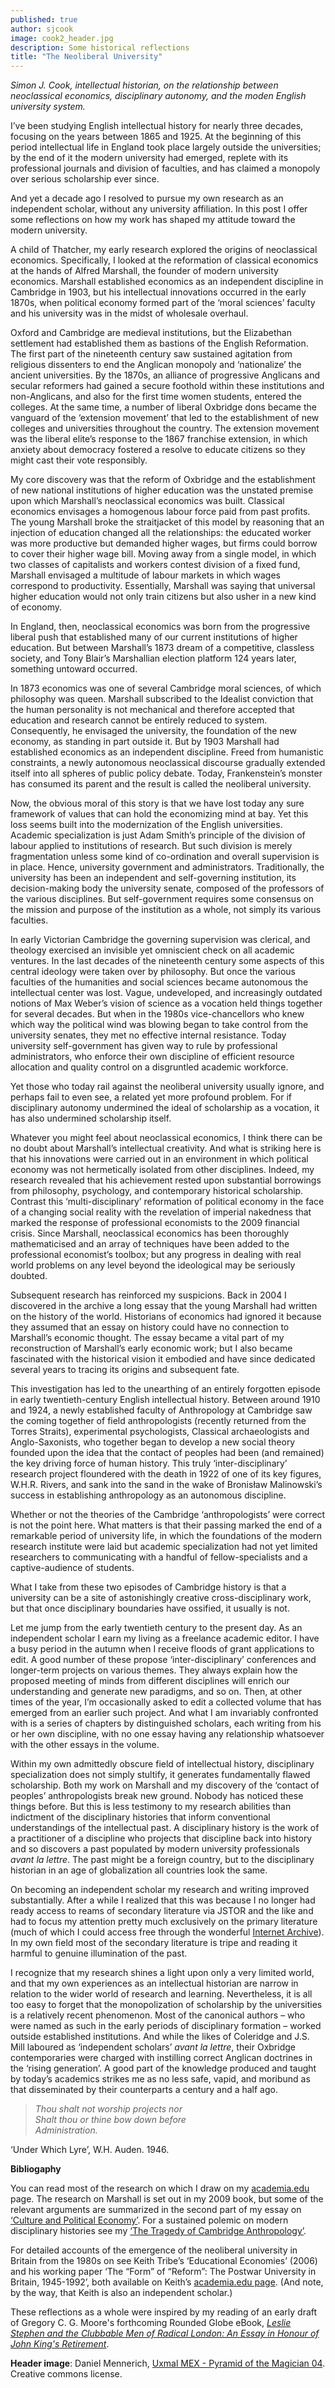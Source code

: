 ```yaml
---
published: true
author: sjcook
image: cook2_header.jpg
description: Some historical reflections
title: "The Neoliberal University"
---
```

*Simon J. Cook, intellectual historian, on the relationship between neoclassical economics, disciplinary autonomy, and the moden English university system.*

I’ve been studying English intellectual history for nearly three decades, focusing on the years between 1865 and 1925. At the beginning of this period intellectual life in England took place largely outside the universities; by the end of it the modern university had emerged, replete with its professional journals and division of faculties, and has claimed a monopoly over serious scholarship ever since.

And yet a decade ago I resolved to pursue my own research as an independent scholar, without any university affiliation. In this post I offer some reflections on how my work has shaped my attitude toward the modern university.

A child of Thatcher, my early research explored the origins of neoclassical economics. Specifically, I looked at the reformation of classical economics at the hands of Alfred Marshall, the founder of modern university economics. Marshall established economics as an independent discipline in Cambridge in 1903, but his intellectual innovations occurred in the early 1870s, when political economy formed part of the ‘moral sciences’ faculty and his university was in the midst of wholesale overhaul.

Oxford and Cambridge are medieval institutions, but the Elizabethan settlement had established them as bastions of the English Reformation. The first part of the nineteenth century saw sustained agitation from religious dissenters to end the Anglican monopoly and ‘nationalize’ the ancient universities. By the 1870s, an alliance of progressive Anglicans and secular reformers had gained a secure foothold within these institutions and non-Anglicans, and also for the first time women students, entered the colleges. At the same time, a number of liberal Oxbridge dons became the vanguard of the ‘extension movement’ that led to the establishment of new colleges and universities throughout the country. The extension movement was the liberal elite’s response to the 1867 franchise extension, in which anxiety about democracy fostered a resolve to educate citizens so they might cast their vote responsibly.

My core discovery was that the reform of Oxbridge and the establishment of new national institutions of higher education was the unstated premise upon which Marshall’s neoclassical economics was built. Classical economics envisages a homogenous labour force paid from past profits. The young Marshall broke the straitjacket of this model by reasoning that an injection of education changed all the relationships: the educated worker was more productive but demanded higher wages, but firms could borrow to cover their higher wage bill. Moving away from a single model, in which two classes of capitalists and workers contest division of a fixed fund, Marshall envisaged a multitude of labour markets in which wages correspond to productivity. Essentially, Marshall was saying that universal higher education would not only train citizens but also usher in a new kind of economy.

In England, then, neoclassical economics was born from the progressive liberal push that established many of our current institutions of higher education. But between Marshall’s 1873 dream of a competitive, classless society, and Tony Blair’s Marshallian election platform 124 years later, something untoward occurred.

In 1873 economics was one of several Cambridge moral sciences, of which philosophy was queen. Marshall subscribed to the Idealist conviction that the human personality is not mechanical and therefore accepted that education and research cannot be entirely reduced to system. Consequently, he envisaged the university, the foundation of the new economy, as standing in part outside it. But by 1903 Marshall had established economics as an independent discipline. Freed from humanistic constraints, a newly autonomous neoclassical discourse gradually extended itself into all spheres of public policy debate. Today, Frankenstein’s monster has consumed its parent and the result is called the neoliberal university.

Now, the obvious moral of this story is that we have lost today any sure framework of values that can hold the economizing mind at bay. Yet this loss seems built into the modernization of the English universities. Academic specialization is just Adam Smith’s principle of the division of labour applied to institutions of research. But such division is merely fragmentation unless some kind of co-ordination and overall supervision is in place. Hence, university government and administrators. Traditionally, the university has been an independent and self-governing institution, its decision-making body the university senate, composed of the professors of the various disciplines. But self-government requires some consensus on the mission and purpose of the institution as a whole, not simply its various faculties.

In early Victorian Cambridge the governing supervision was clerical, and theology exercised an invisible yet omniscient check on all academic ventures. In the last decades of the nineteenth century some aspects of this central ideology were taken over by philosophy. But once the various faculties of the humanities and social sciences became autonomous the intellectual center was lost. Vague, undeveloped, and increasingly outdated notions of Max Weber’s vision of science as a vocation held things together for several decades. But when in the 1980s vice-chancellors who knew which way the political wind was blowing began to take control from the university senates, they met no effective internal resistance. Today university self-government has given way to rule by professional administrators, who enforce their own discipline of efficient resource allocation and quality control on a disgruntled academic workforce.

Yet those who today rail against the neoliberal university usually ignore, and perhaps fail to even see, a related yet more profound problem. For if disciplinary autonomy undermined the ideal of scholarship as a vocation, it has also undermined scholarship itself.

Whatever you might feel about neoclassical economics, I think there can be no doubt about Marshall’s intellectual creativity. And what is striking here is that his innovations were carried out in an environment in which political economy was not hermetically isolated from other disciplines. Indeed, my research revealed that his achievement rested upon substantial borrowings from philosophy, psychology, and contemporary historical scholarship. Contrast this ‘multi-disciplinary’ reformation of political economy in the face of a changing social reality with the revelation of imperial nakedness that marked the response of professional economists to the 2009 financial crisis. Since Marshall, neoclassical economics has been thoroughly mathematicised and an array of techniques have been added to the professional economist’s toolbox; but any progress in dealing with real world problems on any level beyond the ideological may be seriously doubted.

Subsequent research has reinforced my suspicions. Back in 2004 I discovered in the archive a long essay that the young Marshall had written on the history of the world. Historians of economics had ignored it because they assumed that an essay on history could have no connection to Marshall’s economic thought. The essay became a vital part of my reconstruction of Marshall’s early economic work; but I also became fascinated with the historical vision it embodied and have since dedicated several years to tracing its origins and subsequent fate.

This investigation has led to the unearthing of an entirely forgotten episode in early twentieth-century English intellectual history. Between around 1910 and 1924, a newly established faculty of Anthropology at Cambridge saw the coming together of field anthropologists (recently returned from the Torres Straits), experimental psychologists, Classical archaeologists and Anglo-Saxonists, who together began to develop a new social theory founded upon the idea that the contact of peoples had been (and remained) the key driving force of human history. This truly ‘inter-disciplinary’ research project floundered with the death in 1922 of one of its key figures, W.H.R. Rivers, and sank into the sand in the wake of Bronisław Malinowski’s success in establishing anthropology as an autonomous discipline.

Whether or not the theories of the Cambridge ‘anthropologists’ were correct is not the point here. What matters is that their passing marked the end of a remarkable period of university life, in which the foundations of the modern research institute were laid but academic specialization had not yet limited researchers to communicating with a handful of fellow-specialists and a captive-audience of students.

What I take from these two episodes of Cambridge history is that a university can be a site of astonishingly creative cross-disciplinary work, but that once disciplinary boundaries have ossified, it usually is not.

Let me jump from the early twentieth century to the present day. As an independent scholar I earn my living as a freelance academic editor. I have a busy period in the autumn when I receive floods of grant applications to edit. A good number of these propose ‘inter-disciplinary’ conferences and longer-term projects on various themes. They always explain how the proposed meeting of minds from different disciplines will enrich our understanding and generate new paradigms, and so on. Then, at other times of the year, I’m occasionally asked to edit a collected volume that has emerged from an earlier such project. And what I am invariably confronted with is a series of chapters by distinguished scholars, each writing from his or her own discipline, with no one essay having any relationship whatsoever with the other essays in the volume.

Within my own admittedly obscure field of intellectual history, disciplinary specialization does not simply stultify, it generates fundamentally flawed scholarship. Both my work on Marshall and my discovery of the ‘contact of peoples’ anthropologists break new ground. Nobody has noticed these things before. But this is less testimony to my research abilities than indictment of the disciplinary histories that inform conventional understandings of the intellectual past. A disciplinary history is the work of a practitioner of a discipline who projects that discipline back into history and so discovers a past populated by modern university professionals *avant la lettre*. The past might be a foreign country, but to the disciplinary historian in an age of globalization all countries look the same.

On becoming an independent scholar my research and writing improved substantially. After a while I realized that this was because I no longer had ready access to reams of secondary literature via JSTOR and the like and had to focus my attention pretty much exclusively on the primary literature (much of which I could access free through the wonderful [Internet Archive](https://archive.org/details/texts)). In my own field most of the secondary literature is tripe and reading it harmful to genuine illumination of the past.

I recognize that my research shines a light upon only a very limited world, and that my own experiences as an intellectual historian are narrow in relation to the wider world of research and learning. Nevertheless, it is all too easy to forget that the monopolization of scholarship by the universities is a relatively recent phenomenon. Most of the canonical authors – who were named as such in the early periods of disciplinary formation – worked outside established institutions. And while the likes of Coleridge and J.S. Mill laboured as ‘independent scholars’ *avant la lettre*, their Oxbridge contemporaries were charged with instilling correct Anglican doctrines in the ‘rising generation’. A good part of the knowledge produced and taught by today’s academics strikes me as no less safe, vapid, and moribund as that disseminated by their counterparts a century and a half ago.

>*Thou shalt not worship projects nor  
>Shalt thou or thine bow down before   
>    Administration.*

‘Under Which Lyre’, W.H. Auden. 1946.


**Bibliogaphy**

You can read most of the research on which I draw on my [academia.edu]( https://yemachine.academia.edu/simoncook) page. The research on Marshall is set out in my 2009 book, but some of the relevant arguments are summarized in the second part of my essay on [‘Culture and Political Economy’](https://www.academia.edu/2305457/Culture_and_Political_Economy_Adam_Smith_and_Alfred_Marshall). For a sustained polemic on modern disciplinary histories see my [‘The Tragedy of Cambridge Anthropology’](https://www.academia.edu/23820170/The_Tragedy_of_Cambridge_Anthropology_Edwardian_Historical_Thought_and_the_Contact_of_Peoples).

For detailed accounts of the emergence of the neoliberal university in Britain from the 1980s on see Keith Tribe’s ‘Educational Economies’ (2006) and his working paper ‘The “Form” of “Reform”: The Postwar University in Britain, 1945-1992’, both available on Keith’s [academia.edu page](https://independent.academia.edu/KeithTribe). (And note, by the way, that Keith is also an independent scholar.)

These reflections as a whole were inspired by my reading of an early draft of Gregory C. G. Moore's forthcoming Rounded Globe eBook, [*Leslie Stephen and the Clubbable Men of Radical London: An Essay in Honour of John King's Retirement*](https://roundedglobe.com/books/d8b165e7-9d86-435c-b339-17cc350dd2e8/Leslie%20Stephen%20and%20the%20Clubbable%20Men%20of%20Radical%20London:%20An%20Essay%20in%20Honour%20of%20John%20King's%20Retirement/).

**Header image**: Daniel Mennerich, [Uxmal MEX - Pyramid of the Magician 04](https://www.flickr.com/photos/danielmennerich/8478731666/). Creative commons license.